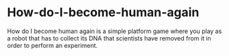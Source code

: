 # How-do-I-become-human-again
How do I become human again is a simple platform game where you play as a robot that has to collect its DNA that scientists have removed from it in order to perform an experiment.
